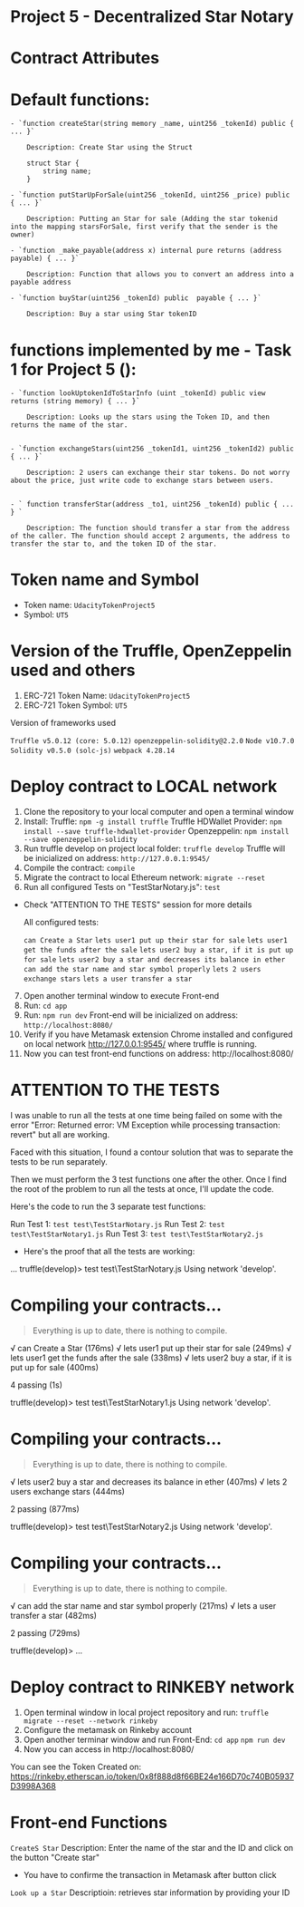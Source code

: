 # Project 5 - Decentralized Star Notary

#                       Contract Attributes

#  Default functions:

    - `function createStar(string memory _name, uint256 _tokenId) public { ... }`

        Description: Create Star using the Struct

        struct Star {
            string name;
        }

    - `function putStarUpForSale(uint256 _tokenId, uint256 _price) public { ... }`

        Description: Putting an Star for sale (Adding the star tokenid into the mapping starsForSale, first verify that the sender is the owner)

    - `function _make_payable(address x) internal pure returns (address payable) { ... }`

        Description: Function that allows you to convert an address into a payable address

    - `function buyStar(uint256 _tokenId) public  payable { ... }`

        Description: Buy a star using Star tokenID

#  functions implemented by me - Task 1 for Project 5 ():

    - `function lookUptokenIdToStarInfo (uint _tokenId) public view returns (string memory) { ... }`

        Description: Looks up the stars using the Token ID, and then returns the name of the star.


    - `function exchangeStars(uint256 _tokenId1, uint256 _tokenId2) public { ... }`

        Description: 2 users can exchange their star tokens. Do not worry about the price, just write code to exchange stars between users.


    - ` function transferStar(address _to1, uint256 _tokenId) public { ... } `

        Description: The function should transfer a star from the address of the caller. The function should accept 2 arguments, the address to transfer the star to, and the token ID of the star.


#  Token name and Symbol


  - Token name: `UdacityTokenProject5`
  - Symbol: `UT5`


#   Version of the Truffle, OpenZeppelin used and others


1) ERC-721 Token Name: `UdacityTokenProject5`
2) ERC-721 Token Symbol: `UT5`

Version of frameworks used

`Truffle v5.0.12 (core: 5.0.12)`
`openzeppelin-solidity@2.2.0`
`Node v10.7.0`
`Solidity v0.5.0 (solc-js)`
`webpack 4.28.14`


#                       Deploy contract to LOCAL network

1. Clone the repository to your local computer and open a terminal window
2. Install:
    Truffle: `npm -g install truffle`
    Truffle HDWallet Provider: `npm install --save truffle-hdwallet-provider`
    Openzeppelin: `npm install --save openzeppelin-solidity`
3. Run truffle develop on project local folder: `truffle develop`
  Truffle will be inicialized on address: `http://127.0.0.1:9545/`
4. Compile the contract: `compile`
5. Migrate the contract to local Ethereum network: `migrate --reset`
6. Run all configured Tests on "TestStarNotary.js": `test`

  * Check "ATTENTION TO THE TESTS" session for more details

    All configured tests:

    `can Create a Star`
    `lets user1 put up their star for sale`
    `lets user1 get the funds after the sale`
    `lets user2 buy a star, if it is put up for sale`
    `lets user2 buy a star and decreases its balance in ether`
    `can add the star name and star symbol properly`
    `lets 2 users exchange stars`
    `lets a user transfer a star`


7. Open another terminal window to execute Front-end
8. Run: `cd app`
9. Run: `npm run dev`
  Front-end will be inicialized on address: `http://localhost:8080/`
10. Verify if you have Metamask extension Chrome installed and configured on local network http://127.0.0.1:9545/ where  truffle is running.
11. Now you can test front-end functions on address: http://localhost:8080/

# ATTENTION TO THE TESTS

I was unable to run all the tests at one time being failed on some with the error "Error: Returned error: VM Exception while processing transaction: revert" but all are working.

Faced with this situation, I found a contour solution that was to separate the tests to be run separately.

Then we must perform the 3 test functions one after the other. Once I find the root of the problem to run all the tests at once, I'll update the code.

Here's the code to run the 3 separate test functions:

Run Test 1: `test test\TestStarNotary.js`
Run Test 2: `test test\TestStarNotary1.js`
Run Test 3: `test test\TestStarNotary2.js`

* Here's the proof that all the tests are working:

...
truffle(develop)> test test\TestStarNotary.js
Using network 'develop'.

Compiling your contracts...
===========================
> Everything is up to date, there is nothing to compile.

  √ can Create a Star (176ms)
  √ lets user1 put up their star for sale (249ms)
  √ lets user1 get the funds after the sale (338ms)
  √ lets user2 buy a star, if it is put up for sale (400ms)

  4 passing (1s)

truffle(develop)> test test\TestStarNotary1.js
Using network 'develop'.

Compiling your contracts...
===========================
> Everything is up to date, there is nothing to compile.

  √ lets user2 buy a star and decreases its balance in ether (407ms)
  √ lets 2 users exchange stars (444ms)

  2 passing (877ms)

truffle(develop)> test test\TestStarNotary2.js
Using network 'develop'.

Compiling your contracts...
===========================
> Everything is up to date, there is nothing to compile.

  √ can add the star name and star symbol properly (217ms)
  √ lets a user transfer a star (482ms)

  2 passing (729ms)

truffle(develop)>
...

#                       Deploy contract to RINKEBY network

1. Open terminal window in local project repository and run:
  `truffle migrate --reset --network rinkeby`
2. Configure the metamask on Rinkeby account
3. Open another terminar window and run Front-End:
  `cd app`
  `npm run dev`
4. Now you can access in http://localhost:8080/

You can see the Token Created on:  
  https://rinkeby.etherscan.io/token/0x8f888d8f66BE24e166D70c740B05937D3998A368


#                       Front-end Functions

`CreateS Star`
  Description: Enter the name of the star and the ID and click on the button "Create star"
  * You have to confirme the transaction in Metamask after button click

`Look up a Star`
  Descriptioin: retrieves star information by providing your ID

